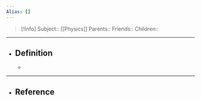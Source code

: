 ```yaml
---
Alias: []
---
```

> [!Info]
> Subject:: [[Physics]]
> Parents:: 
> Friends:: 
> Children:: 
---
- ## Definition
	- 
---
- ## Reference